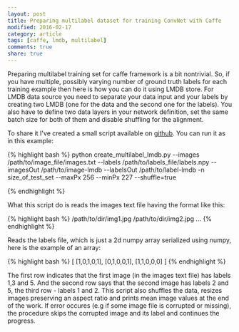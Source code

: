 ```yaml
---
layout: post
title: Preparing multilabel dataset for training ConvNet with Caffe
modified: 2016-02-17
category: article
tags: [caffe, lmdb, multilabel]
comments: true
share: true
---
```

Preparing multilabel training set for caffe framework is a bit nontrivial. So, if you have multiple, possibly varying number of ground truth labels for each training example then here is how you can do it using LMDB store. 
For LMDB data source you need to separate your data input and your labels by creating two LMDB (one for the data and the second one for the labels). You also have to define two data layers in your network definition, set the same batch size for both of them and disable shuffling for the alignment.

To share it I've created a small script available on [github](https://github.com/kostyaev/ml-utils/blob/master/create_multilabel_lmdb.py). You can run it as in this example:

{% highlight bash %}
python create_multilabel_lmdb.py 
	--images /path/to/image_file/images.txt 
	--labels /path/to/labels_file/labels.npy 
	--imagesOut /path/to/image-lmdb 
	--labelsOut /path/to/label-lmdb 
	-n size_of_test_set 
	--maxPx 256 
	--minPx 227 
	--shuffle=true
	
{% endhighlight %}

What this script do is reads the images text file having the format like this:

{% highlight bash %}
 /path/to/dir/img1.jpg
 /path/to/dir/img2.jpg
 ...
{% endhighlight %}

Reads the labels file, which is just a 2d numpy array serialized using numpy, here is the example of an array:

{% highlight bash %}
[
	[1,0,1,0,1], 
	[0,1,0,0,1],
	[1,1,0,0,0]
]
{% endhighlight %}

The first row indicates that the first image (in the images text file) has labels 1,3 and 5. And the second row says that the second image has labels 2 and 5, the third row - labels 1 and 2.
This script also shuffles the data, resizes images preserving an aspect ratio and prints mean image values at the end of the work.
If error occures (e.g if some image file is corrupted or missing), the procedure skips the corrupted image and its label and continues the progress.